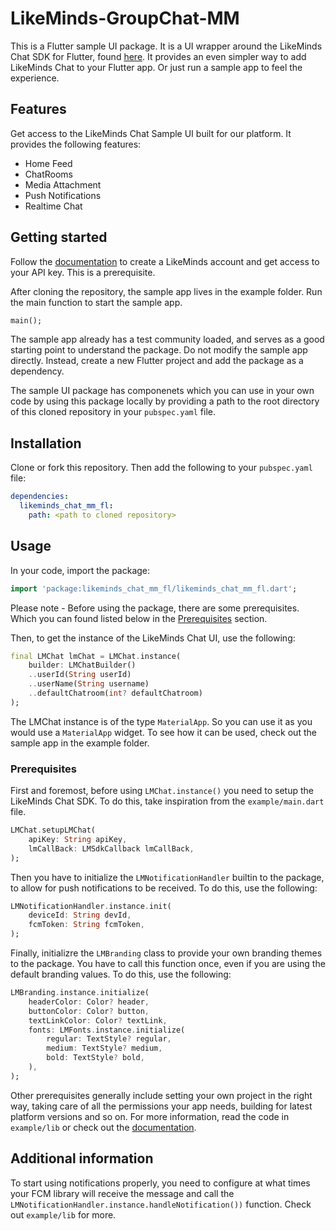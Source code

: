 # LikeMinds-GroupChat-MM

This is a Flutter sample UI package. It is a UI wrapper around the LikeMinds Chat SDK for Flutter, found [here](https://pub.dev/packages/likeminds_chat_fl/). It provides an even simpler way to add LikeMinds Chat to your Flutter app. Or just run a sample app to feel the experience.

## Features

Get access to the LikeMinds Chat Sample UI built for our platform. It provides the following features:

- Home Feed
- ChatRooms
- Media Attachment
- Push Notifications
- Realtime Chat

## Getting started

Follow the [documentation](https://docs.likeminds.community) to create a LikeMinds account and get access to your API key. This is a prerequisite.

After cloning the repository, the sample app lives in the example folder. Run the main function to start the sample app.

```dart
main();
```

The sample app already has a test community loaded, and serves as a good starting point to understand the package. Do not modify the sample app directly. Instead, create a new Flutter project and add the package as a dependency.

The sample UI package has componenets which you can use in your own code by using this package locally by providing a path to the root directory of this cloned repository in your `pubspec.yaml` file.

## Installation

Clone or fork this repository. Then add the following to your `pubspec.yaml` file:

```yaml
dependencies:
  likeminds_chat_mm_fl:
    path: <path to cloned repository>
```

## Usage

In your code, import the package:

```dart
import 'package:likeminds_chat_mm_fl/likeminds_chat_mm_fl.dart';
```

Please note - Before using the package, there are some prerequisites. Which you can found listed below in the [Prerequisites](#prerequisites) section.

Then, to get the instance of the LikeMinds Chat UI, use the following:

```dart
final LMChat lmChat = LMChat.instance(
    builder: LMChatBuilder()
    ..userId(String userId)
    ..userName(String username)
    ..defaultChatroom(int? defaultChatroom)
);
```

The LMChat instance is of the type `MaterialApp`. So you can use it as you would use a `MaterialApp` widget. To see how it can be used, check out the sample app in the example folder.

### Prerequisites

First and foremost, before using `LMChat.instance()` you need to setup the LikeMinds Chat SDK. To do this, take inspiration from the `example/main.dart` file.

```dart
LMChat.setupLMChat(
    apiKey: String apiKey,
    lmCallBack: LMSdkCallback lmCallBack,
);
```

Then you have to initialize the `LMNotificationHandler` builtin to the package, to allow for push notifications to be received. To do this, use the following:

```dart
LMNotificationHandler.instance.init(
    deviceId: String devId,
    fcmToken: String fcmToken,
);
```

Finally, initializre the `LMBranding` class to provide your own branding themes to the package. You have to call this function once, even if you are using the default branding values. To do this, use the following:

```dart
LMBranding.instance.initialize(
    headerColor: Color? header,
    buttonColor: Color? button,
    textLinkColor: Color? textLink,
    fonts: LMFonts.instance.initialize(
        regular: TextStyle? regular,
        medium: TextStyle? medium,
        bold: TextStyle? bold,
    ),
);
```

Other prerequisites generally include setting your own project in the right way, taking care of all the permissions your app needs, building for latest platform versions and so on. For more information, read the code in `example/lib` or check out the [documentation](https://docs.likeminds.community).

## Additional information

To start using notifications properly, you need to configure at what times your FCM library will receive the message and call the `LMNotificationHandler.instance.handleNotification())` function. Check out `example/lib` for more.
